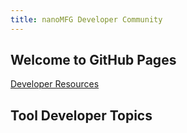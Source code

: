 ```yaml
---
title: nanoMFG Developer Community
---
```


## Welcome to GitHub Pages

<a href="Developer_Resources">Developer Resources<a/> <br>
  
## Tool Developer Topics

  


